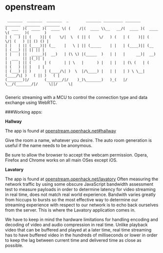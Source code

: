 openstream
==========

```
 _______  _______  _______  _        _______ _________ _______  _______  _______  _______ 
(  ___  )(  ____ )(  ____ \( (    /|(  ____ \\__   __/(  ____ )(  ____ \(  ___  )(       )
| (   ) || (    )|| (    \/|  \  ( || (    \/   ) (   | (    )|| (    \/| (   ) || () () |
| |   | || (____)|| (__    |   \ | || (_____    | |   | (____)|| (__    | (___) || || || |
| |   | ||  _____)|  __)   | (\ \) |(_____  )   | |   |     __)|  __)   |  ___  || |(_)| |
| |   | || (      | (      | | \   |      ) |   | |   | (\ (   | (      | (   ) || |   | |
| (___) || )      | (____/\| )  \  |/\____) |   | |   | ) \ \__| (____/\| )   ( || )   ( |
(_______)|/       (_______/|/    )_)\_______)   )_(   |/   \__/(_______/|/     \||/     \|
                                                                                          
```                                                                
                                                                                          

Generic streaming with a MCU to control the connection type and data exchange using WebRTC.

###Working apps:

**Hallway**

The app is found at [openstream.openhack.net#hallway](http://openstream.openhack.net#hallway)

Give the room a name, whatever you desire. The auto room generation is useful if the name needs to be anonymous.

Be sure to allow the browser to accept the webcam permission. Opera, Firefox and Chrome works on all main OSes except iOS.

**Lavatory**

The app is found at [openstream.openhack.net/lavatory](http://openstream.openhack.net/lavatory)
Often measuring the network traffic by using some obscure JavaScript bandwidth assessment test to measure payloads
in order to determine latency for video streaming in real time, does not match real world experience. Bandwith
varies greatly from hiccups to bursts so the most effective way to determine our streaming experience with respect to our
network is to echo back ourselves from the server. This is where the Lavatory application comes in.

We have to keep in mind the hardware limitations for handling encoding and decoding of video and audio compression in
real time. Unlike playback video that can be buffered and played at a later time, real time streaming has to have
buffered video in the hundreds of milliseconds or lower in order to keep the lag between current time and delivered time
as close as possible.
